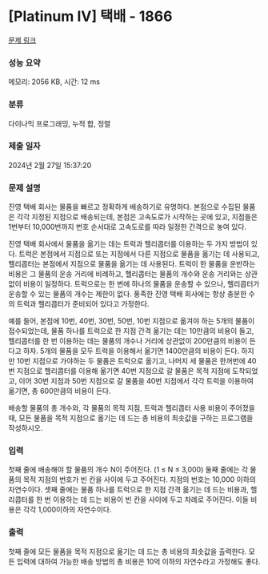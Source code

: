 # [Platinum IV] 택배 - 1866 

[문제 링크](https://www.acmicpc.net/problem/1866) 

### 성능 요약

메모리: 2056 KB, 시간: 12 ms

### 분류

다이나믹 프로그래밍, 누적 합, 정렬

### 제출 일자

2024년 2월 27일 15:37:20

### 문제 설명

<p>진영 택배 회사는 물품을 빠르고 정확하게 배송하기로 유명하다. 본점으로 수집된 물품은 각각 지정된 지점으로 배송되는데, 본점은 고속도로가 시작하는 곳에 있고, 지점들은 1번부터 10,000번까지 번호 순서대로 고속도로를 따라 일정한 간격으로 놓여 있다.</p>

<p>진영 택배 회사에서 물품을 옮기는 데는 트럭과 헬리콥터를 이용하는 두 가지 방법이 있다. 트럭은 본점에서 지점으로 또는 지점에서 다른 지점으로 물품을 옮기는 데 사용되고, 헬리콥터는 본점에서 지점으로 물품을 옮기는 데 사용된다. 트럭이 한 물품을 운반하는 비용은 그 물품의 운송 거리에 비례하고, 헬리콥터는 물품의 개수와 운송 거리와는 상관없이 비용이 일정하다. 트럭으로는 한 번에 하나의 물품을 운송할 수 있으나, 헬리콥터가 운송할 수 있는 물품의 개수는 제한이 없다. 풍족한 진영 택배 회사에는 항상 충분한 수의 트럭과 헬리콥터가 준비되어 있다고 가정한다.</p>

<p>예를 들어, 본점에 10번, 40번, 30번, 50번, 10번 지점으로 옮겨야 하는 5개의 물품이 접수되었는데, 물품 하나를 트럭으로 한 지점 간격 옮기는 데는 10만큼의 비용이 들고, 헬리콥터를 한 번 이용하는 데는 물품의 개수나 거리에 상관없이 200만큼의 비용이 든다고 하자. 5개의 물품을 모두 트럭을 이용해서 옮기면 1400만큼의 비용이 든다. 하지만 10번 지점으로 가야하는 두 물품은 트럭으로 옮기고, 나머지 세 물품은 한꺼번에 40번 지점으로 헬리콥터를 이용해 옮기면 40번 지점으로 갈 물품은 목적 지점에 도착되었고, 이어 30번 지점과 50번 지점으로 갈 물품을 40번 지점에서 각각 트럭을 이용하여 옮기면, 총 600만큼의 비용이 든다.</p>

<p>배송할 물품의 총 개수와, 각 물품의 목적 지점, 트럭과 헬리콥터 사용 비용이 주어졌을 때, 모든 물품을 목적 지점으로 옮기는 데 드는 총 비용의 최솟값을 구하는 프로그램을 작성하시오.</p>

### 입력 

 <p>첫째 줄에 배송해야 할 물품의 개수 N이 주어진다. (1 ≤ N ≤ 3,000) 둘째 줄에는 각 물품의 목적 지점의 번호가 빈 칸을 사이에 두고 주어진다. 지점의 번호는 10,000 이하의 자연수이다. 셋째 줄에는 물품 하나를 트럭으로 한 지점 간격 옮기는 데 드는 비용과, 헬리콥터를 한 번 이용하는 데 드는 비용이 빈 칸을 사이에 두고 차례로 주어진다. 이들 비용은 각각 1,000이하의 자연수이다.</p>

### 출력 

 <p>첫째 줄에 모든 물품을 목적 지점으로 옮기는 데 드는 총 비용의 최솟값을 출력한다. 모든 입력에 대하여 가능한 배송 방법의 총 비용은 10억 이하의 자연수라고 가정해도 좋다.</p>


